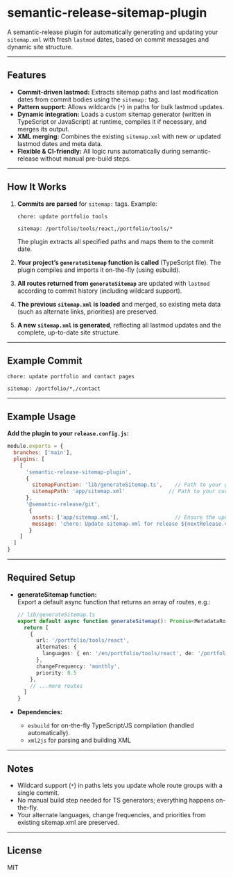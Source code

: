 # semantic-release-sitemap-plugin

A semantic-release plugin for automatically generating and updating your `sitemap.xml` with fresh `lastmod` dates, based on commit messages and dynamic site structure.

---

## Features

- **Commit-driven lastmod:** Extracts sitemap paths and last modification dates from commit bodies using the `sitemap:` tag.
- **Pattern support:** Allows wildcards (`*`) in paths for bulk lastmod updates.
- **Dynamic integration:** Loads a custom sitemap generator (written in TypeScript or JavaScript) at runtime, compiles it if necessary, and merges its output.
- **XML merging:** Combines the existing `sitemap.xml` with new or updated lastmod dates and meta data.
- **Flexible & CI-friendly:** All logic runs automatically during semantic-release without manual pre-build steps.

---

## How It Works

1. **Commits are parsed** for `sitemap:` tags. Example:
   ```
   chore: update portfolio tools

   sitemap: /portfolio/tools/react,/portfolio/tools/*
   ```
   The plugin extracts all specified paths and maps them to the commit date.

2. **Your project’s `generateSitemap` function is called** (TypeScript file). The plugin compiles and imports it on-the-fly (using esbuild).
3. **All routes returned from `generateSitemap`** are updated with `lastmod` according to commit history (including wildcard support).
4. **The previous `sitemap.xml` is loaded** and merged, so existing meta data (such as alternate links, priorities) are preserved.
5. **A new `sitemap.xml` is generated**, reflecting all lastmod updates and the complete, up-to-date site structure.

---

## Example Commit

```
chore: update portfolio and contact pages

sitemap: /portfolio/*,/contact
```

---

## Example Usage

**Add the plugin to your `release.config.js`:**

```js
module.exports = {
  branches: ['main'],
  plugins: [
    [
      'semantic-release-sitemap-plugin',
      {
        sitemapFunction: 'lib/generateSitemap.ts',    // Path to your generator (TS)
        sitemapPath: 'app/sitemap.xml'              // Path to your current sitemap.xml
      },
      '@semantic-release/git',
       {
        assets: ['app/sitemap.xml'],                  // Ensure the updated sitemap is committed
        message: 'chore: Update sitemap.xml for release ${nextRelease.version}'
       }
    ]
  ]
}
```

---

## Required Setup

- **generateSitemap function:**  
  Export a default async function that returns an array of routes, e.g.:
  ```typescript
  // lib/generateSitemap.ts
  export default async function generateSitemap(): Promise<MetadataRoute.Sitemap> {
    return [
      {
        url: '/portfolio/tools/react',
        alternates: {
          languages: { en: '/en/portfolio/tools/react', de: '/portfolio/tools/react' }
        },
        changeFrequency: 'monthly',
        priority: 0.5
      },
      // ...more routes
    ]
  }
  ```

- **Dependencies:**  
  - `esbuild` for on-the-fly TypeScript/JS compilation (handled automatically).
  - `xml2js` for parsing and building XML

---

## Notes

- Wildcard support (`*`) in paths lets you update whole route groups with a single commit.
- No manual build step needed for TS generators; everything happens on-the-fly.
- Your alternate languages, change frequencies, and priorities from existing sitemap.xml are preserved.

---

## License

MIT
